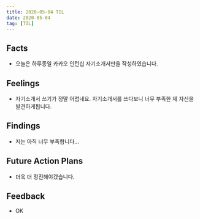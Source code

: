 ```yaml
---
title: 2020-05-04 TIL
date: 2020-05-04
tag: [TIL]
---
```


## Facts

- 오늘은 하루종일 카카오 인턴십 자기소개서만을 작성하였습니다.

## Feelings

- 자기소개서 쓰기가 정말 어렵네요. 자기소개서를 쓰다보니 너무 부족한 제 자신을 발견하게됩니다.

## Findings

- 저는 아직 너무 부족합니다...

## Future Action Plans

- 더욱 더 정진해야겠습니다.

## Feedback

- OK
